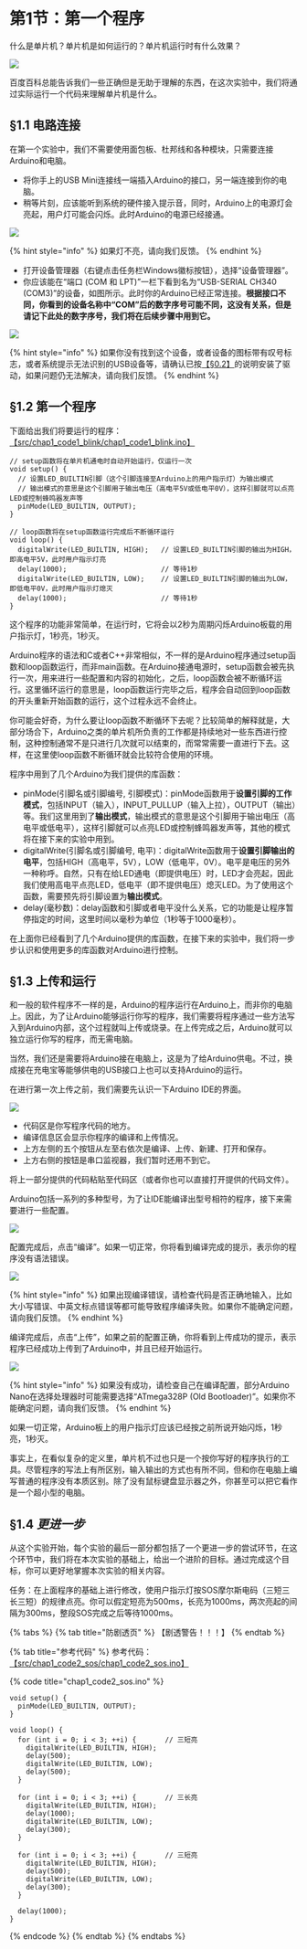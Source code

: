 # 第1节：第一个程序

什么是单片机？单片机是如何运行的？单片机运行时有什么效果？

![](.gitbook/assets/chap1\_img1\_baidubaike.png)

百度百科总能告诉我们一些正确但是无助于理解的东西，在这次实验中，我们将通过实际运行一个代码来理解单片机是什么。

## §1.1 电路连接

在第一个实验中，我们不需要使用面包板、杜邦线和各种模块，只需要连接Arduino和电脑。

* 将你手上的USB Mini连接线一端插入Arduino的接口，另一端连接到你的电脑。
* 稍等片刻，应该能听到系统的硬件接入提示音，同时，Arduino上的电源灯会亮起，用户灯可能会闪烁。此时Arduino的电源已经接通。

![](.gitbook/assets/chap1\_img2\_nanojiegou.png)

{% hint style="info" %}
如果灯不亮，请向我们反馈。
{% endhint %}

* 打开设备管理器（右键点击任务栏Windows徽标按钮），选择“设备管理器”。
* 你应该能在“端口 (COM 和 LPT)”一栏下看到名为“USB-SERIAL CH340 (COM3)”的设备，如图所示。此时你的Arduino已经正常连接。**根据接口不同，你看到的设备名称中“COM”后的数字序号可能不同，这没有关系，但是请记下此处的数字序号，我们将在后续步骤中用到它。**

![](.gitbook/assets/chap1\_img3\_shebeiguanliqi.png)

{% hint style="info" %}
如果你没有找到这个设备，或者设备的图标带有叹号标志，或者系统提示无法识别的USB设备等，请确认已按[【§0.2】](di-0-jie-zhun-bei.md#0.2-huan-jing-pei-zhi)的说明安装了驱动，如果问题仍无法解决，请向我们反馈。
{% endhint %}

## §1.2 第一个程序

下面给出我们将要运行的程序：[【src/chap1\_code1\_blink/chap1\_code1\_blink.ino】](https://www.jianguoyun.com/p/DQpVhxQQmcGwBxjsjpsE)

```arduino
// setup函数将在单片机通电时自动开始运行，仅运行一次
void setup() {
  // 设置LED_BUILTIN引脚（这个引脚连接至Arduino上的用户指示灯）为输出模式
  // 输出模式的意思是这个引脚用于输出电压（高电平5V或低电平0V），这样引脚就可以点亮LED或控制蜂鸣器发声等
  pinMode(LED_BUILTIN, OUTPUT);
}

// loop函数将在setup函数运行完成后不断循环运行
void loop() {
  digitalWrite(LED_BUILTIN, HIGH);   // 设置LED_BUILTIN引脚的输出为HIGH，即高电平5V，此时用户指示灯亮
  delay(1000);                       // 等待1秒
  digitalWrite(LED_BUILTIN, LOW);    // 设置LED_BUILTIN引脚的输出为LOW，即低电平0V，此时用户指示灯熄灭
  delay(1000);                       // 等待1秒
}
```

这个程序的功能非常简单，在运行时，它将会以2秒为周期闪烁Arduino板载的用户指示灯，1秒亮，1秒灭。

Arduino程序的语法和C或者C++非常相似，不一样的是Arduino程序通过setup函数和loop函数运行，而非main函数。在Arduino接通电源时，setup函数会被先执行一次，用来进行一些配置和内容的初始化，之后，loop函数会被不断循环运行。这里循环运行的意思是，loop函数运行完毕之后，程序会自动回到loop函数的开头重新开始函数的运行，这个过程永远不会终止。

你可能会好奇，为什么要让loop函数不断循环下去呢？比较简单的解释就是，大部分场合下，Arduino之类的单片机所负责的工作都是持续地对一些东西进行控制，这种控制通常不是只进行几次就可以结束的，而常常需要一直进行下去。这样，在这里使loop函数不断循环就会比较符合使用的环境。

程序中用到了几个Arduino为我们提供的库函数：

* pinMode(引脚名或引脚编号, 引脚模式)：pinMode函数用于**设置引脚的工作模式**，包括INPUT（输入），INPUT\_PULLUP（输入上拉），OUTPUT（输出）等。我们这里用到了**输出模式**，输出模式的意思是这个引脚用于输出电压（高电平或低电平），这样引脚就可以点亮LED或控制蜂鸣器发声等，其他的模式将在接下来的实验中用到。
* digitalWrite(引脚名或引脚编号, 电平)：digitalWrite函数用于**设置引脚输出的电平**，包括HIGH（高电平，5V），LOW（低电平，0V）。电平是电压的另外一种称呼。自然，只有在给LED通电（即提供电压）时，LED才会亮起，因此我们使用高电平点亮LED，低电平（即不提供电压）熄灭LED。为了使用这个函数，需要预先将引脚设置为**输出模式**。
* delay(毫秒数)：delay函数和引脚或者电平没什么关系，它的功能是让程序暂停指定的时间，这里时间以毫秒为单位（1秒等于1000毫秒）。

在上面你已经看到了几个Arduino提供的库函数，在接下来的实验中，我们将一步步认识和使用更多的库函数对Arduino进行控制。

## §1.3 上传和运行

和一般的软件程序不一样的是，Arduino的程序运行在Arduino上，而非你的电脑上。因此，为了让Arduino能够运行你写的程序，我们需要将程序通过一些方法写入到Arduino内部，这个过程就叫上传或烧录。在上传完成之后，Arduino就可以独立运行你写的程序，而无需电脑。

当然，我们还是需要将Arduino接在电脑上，这是为了给Arduino供电。不过，换成接在充电宝等能够供电的USB接口上也可以支持Arduino的运行。

在进行第一次上传之前，我们需要先认识一下Arduino IDE的界面。

![](.gitbook/assets/chap1\_img4\_idejiemian.png)

* 代码区是你写程序代码的地方。
* 编译信息区会显示你程序的编译和上传情况。
* 上方左侧的五个按钮从左至右依次是编译、上传、新建、打开和保存。
* 上方右侧的按钮是串口监视器，我们暂时还用不到它。

将上一部分提供的代码粘贴至代码区（或者你也可以直接打开提供的代码文件）。

Arduino包括一系列的多种型号，为了让IDE能编译出型号相符的程序，接下来需要进行一些配置。

![](.gitbook/assets/chap1\_img5\_idepeizhi.png)

配置完成后，点击“编译”。如果一切正常，你将看到编译完成的提示，表示你的程序没有语法错误。

![](.gitbook/assets/chap1\_img6\_idebianyi.png)

{% hint style="info" %}
如果出现编译错误，请检查代码是否正确地输入，比如大小写错误、中英文标点错误等都可能导致程序编译失败。如果你不能确定问题，请向我们反馈。
{% endhint %}

编译完成后，点击“上传”，如果之前的配置正确，你将看到上传成功的提示，表示程序已经成功上传到了Arduino中，并且已经开始运行。

![](.gitbook/assets/chap1\_img7\_ideshangchuan.png)

{% hint style="info" %}
如果没有成功，请检查自己在编译配置，部分Arduino Nano在选择处理器时可能需要选择“ATmega328P (Old Bootloader)”。如果你不能确定问题，请向我们反馈。
{% endhint %}

如果一切正常，Arduino板上的用户指示灯应该已经按之前所说开始闪烁，1秒亮，1秒灭。

事实上，在看似复杂的定义里，单片机不过也只是一个按你写好的程序执行的工具。尽管程序的写法上有所区别，输入输出的方式也有所不同，但和你在电脑上编写普通的程序没有本质区别。除了没有鼠标键盘显示器之外，你甚至可以把它看作是一个超小型的电脑。

## §1.4 _更进一步_

从这个实验开始，每个实验的最后一部分都包括了一个更进一步的尝试环节，在这个环节中，我们将在本次实验的基础上，给出一个进阶的目标。通过完成这个目标，你可以更好地掌握本次实验的相关内容。

任务：在上面程序的基础上进行修改，使用户指示灯按SOS摩尔斯电码（三短三长三短）的规律点亮。你可以假定短亮为500ms，长亮为1000ms，两次亮起的间隔为300ms，整段SOS完成之后等待1000ms。

{% tabs %}
{% tab title="防剧透页" %}
【剧透警告！！！】
{% endtab %}

{% tab title="参考代码" %}
参考代码：[【src/chap1\_code2\_sos/chap1\_code2\_sos.ino】](https://www.jianguoyun.com/p/DQpVhxQQmcGwBxjsjpsE)

{% code title="chap1_code2_sos.ino" %}
```arduino
void setup() {
  pinMode(LED_BUILTIN, OUTPUT);
}

void loop() {
  for (int i = 0; i < 3; ++i) {       // 三短亮
    digitalWrite(LED_BUILTIN, HIGH); 
    delay(500); 
    digitalWrite(LED_BUILTIN, LOW);
    delay(500);
  }
  
  for (int i = 0; i < 3; ++i) {       // 三长亮
    digitalWrite(LED_BUILTIN, HIGH); 
    delay(1000); 
    digitalWrite(LED_BUILTIN, LOW);
    delay(300);
  }
  
  for (int i = 0; i < 3; ++i) {       // 三短亮
    digitalWrite(LED_BUILTIN, HIGH); 
    delay(500); 
    digitalWrite(LED_BUILTIN, LOW);
    delay(300);
  }

  delay(1000);
}
```
{% endcode %}
{% endtab %}
{% endtabs %}
